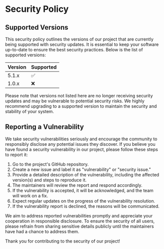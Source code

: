 # Security Policy

## Supported Versions

This security policy outlines the versions of our project that are currently being supported with security updates. It is essential to keep your software up-to-date to ensure the best security practices. Below is the list of supported versions:

| Version | Supported          |
| ------- | ------------------ |
| 5.1.x   | :white_check_mark: |
| 1.0.x   | :x:                |

Please note that versions not listed here are no longer receiving security updates and may be vulnerable to potential security risks. We highly recommend upgrading to a supported version to maintain the security and stability of your system.

## Reporting a Vulnerability

We take security vulnerabilities seriously and encourage the community to responsibly disclose any potential issues they discover. If you believe you have found a security vulnerability in our project, please follow these steps to report it:

1. Go to the project's GitHub repository.
2. Create a new issue and label it as "vulnerability" or "security issue."
3. Provide a detailed description of the vulnerability, including the affected version(s) and steps to reproduce it.
4. The maintainers will review the report and respond accordingly.
5. If the vulnerability is accepted, it will be acknowledged, and the team will work on a fix.
6. Expect regular updates on the progress of the vulnerability resolution.
7. If the vulnerability report is declined, the reasons will be communicated.

We aim to address reported vulnerabilities promptly and appreciate your cooperation in responsible disclosure. To ensure the security of all users, please refrain from sharing sensitive details publicly until the maintainers have had a chance to address them.

Thank you for contributing to the security of our project!
